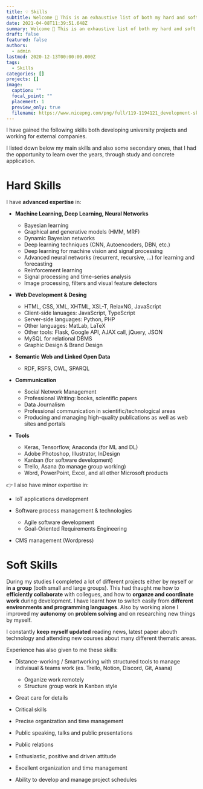 ```yaml
---
title: 💡 Skills
subtitle: Welcome 👋 This is an exhaustive list of both my hard and soft skills.
date: 2021-04-08T11:39:51.648Z
summary: Welcome 👋 This is an exhaustive list of both my hard and soft skills.
draft: false
featured: false
authors:
  - admin
lastmod: 2020-12-13T00:00:00.000Z
tags:
  - Skills
categories: []
projects: []
image:
  caption: ""
  focal_point: ""
  placement: 1
  preview_only: true
  filename: https://www.nicepng.com/png/full/119-1194121_development-skill-icon-skills-and-talents.png
---
```


I have gained the following skills both developing university projects and working for external companies.


I listed down below my main skills and also some secondary ones, that I had the opportunity to learn over the years, through study and concrete application.



# Hard Skills

I have **advanced expertise** in:

* **Machine Learning, Deep Learning, Neural Networks**

  * Bayesian learning
  * Graphical and generative models (HMM, MRF)
  * Dynamic Bayesian networks
  * Deep learning techniques (CNN, Autoencoders, DBN, etc.)
  * Deep learning for machine vision and signal processing
  * Advanced neural networks (recurrent, recursive, ...) for learning and forecasting
  * Reinforcement learning
  * Signal processing and time-series analysis
  * Image processing, filters and visual feature detectors
* **Web Development & Desing**

  * HTML, CSS, XML, XHTML, XSL-T, RelaxNG, JavaScript
  * Client-side lanuages: JavaScript, TypeScript
  * Server-side languages: Python, PHP
  * Other languages: MatLab, LaTeX
  * Other tools: Flask, Google API, AJAX call, jQuery, JSON
  * MySQL for relational DBMS
  * Graphic Design & Brand Design
* **Semantic Web and Linked Open Data**

  * RDF, RSFS, OWL, SPARQL
* **Communication**

  * Social Network Management
  * Professional Writing: books, scientific papers
  * Data Journalism
  * Professional communication in scientific/technological areas
  * Producing and managing high-quality publications as well as web sites and portals
* **Tools**

  * Keras, Tensorflow, Anaconda (for ML and DL)
  * Adobe Photoshop, Illustrator, InDesign
  * Kanban (for software development)
  * Trello, Asana (to manage group working)
  * Word, PowerPoint, Excel, and all other Microsoft products



👉 I also have minor expertise in:

* IoT applications development
* Software process management & technologies

  * Agile software development
  * Goal-Oriented Requirements Engineering
* CMS management (Wordpress)



# Soft Skills

During my studies I completed a lot of different projects either by myself or **in a group** (both small and large groups). This had thaught me how to **efficiently collaborate** with collegues, and how to **organze and coordinate work** during development. I have learnt how to switch easily from **different environments and programming languages**. Also by working alone I improved my **autonomy** on **problem solving** and on researching new things by myself.

I constantly **keep myself updated** reading news, latest paper abouth technology and attending new courses about many different thematic areas.

Experience has also given to me these skills:

* Distance-working / Smartworking with structured tools to manage indivisual & teams work (es. Trello, Notion, Discord, Git, Asana)

  * Organize work remotely
  * Structure group work in Kanban style
* Great care for details
* Critical skills
* Precise organization and time management
* Public speaking, talks and public presentations
* Public relations
* Enthusiastic, positive and driven attitude
* Excellent organization and time management
* Ability to develop and manage project schedules
